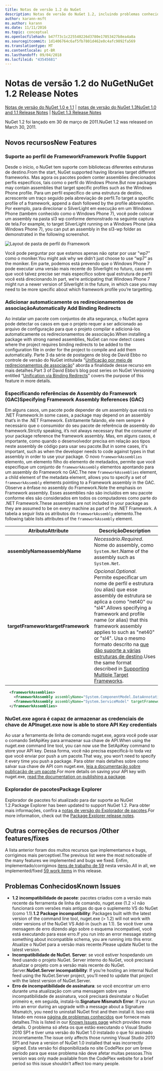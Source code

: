 ```yaml
---
title: Notas de versão 1.2 do NuGet
description: Notas de versão do NuGet 1.2, incluindo problemas conhecidos, correções de bugs, recursos adicionados e DCRs.
author: karann-msft
ms.author: karann
ms.date: 11/11/2016
ms.topic: conceptual
ms.openlocfilehash: b47f73c1c225540226d3780e17053427b8ea4a8a
ms.sourcegitcommit: 1d1406764c6af5fb7801d462e0c4afc9092fa569
ms.translationtype: MT
ms.contentlocale: pt-BR
ms.lasthandoff: 09/04/2018
ms.locfileid: "43545681"
---
```

# <a name="nuget-12-release-notes"></a><span data-ttu-id="51f2a-103">Notas de versão 1.2 do NuGet</span><span class="sxs-lookup"><span data-stu-id="51f2a-103">NuGet 1.2 Release Notes</span></span>

<span data-ttu-id="51f2a-104">[Notas de versão do NuGet 1.0 e 1.1](../release-notes/nuget-1.1.md) | [notas de versão do NuGet 1.3](../release-notes/nuget-1.3.md)</span><span class="sxs-lookup"><span data-stu-id="51f2a-104">[NuGet 1.0 and 1.1 Release Notes](../release-notes/nuget-1.1.md) | [NuGet 1.3 Release Notes](../release-notes/nuget-1.3.md)</span></span>

<span data-ttu-id="51f2a-105">NuGet 1.2 foi lançado em 30 de março de 2011.</span><span class="sxs-lookup"><span data-stu-id="51f2a-105">NuGet 1.2 was released on March 30, 2011.</span></span>

## <a name="new-features"></a><span data-ttu-id="51f2a-106">Novos recursos</span><span class="sxs-lookup"><span data-stu-id="51f2a-106">New Features</span></span>

### <a name="framework-profile-support"></a><span data-ttu-id="51f2a-107">Suporte ao perfil de Framework</span><span class="sxs-lookup"><span data-stu-id="51f2a-107">Framework Profile Support</span></span>

<span data-ttu-id="51f2a-108">Desde o início, o NuGet tem suporte com bibliotecas diferentes estruturas de destino.</span><span class="sxs-lookup"><span data-stu-id="51f2a-108">From the start, NuGet supported having libraries target different frameworks.</span></span> <span data-ttu-id="51f2a-109">Mas agora os pacotes podem conter assemblies direcionados perfis específicos, tais como o perfil do Windows Phone.</span><span class="sxs-lookup"><span data-stu-id="51f2a-109">But now packages may contain assemblies that target specific profiles such as the Windows Phone profile.</span></span> <span data-ttu-id="51f2a-110">Para um perfil específico de uma estrutura de destino, acrescente um traço seguido pela abreviação de perfil.</span><span class="sxs-lookup"><span data-stu-id="51f2a-110">To target a specific profile of a framework, append a dash followed by the profile abbreviation.</span></span> <span data-ttu-id="51f2a-111">Por exemplo, para direcionar o SilverLight em execução em um Windows Phone (também conhecido como o Windows Phone 7), você pode colocar um assembly na pasta sl3 wp conforme demonstrado na seguinte captura de tela.</span><span class="sxs-lookup"><span data-stu-id="51f2a-111">For example, to target SilverLight running on a Windows Phone (aka Windows Phone 7), you can put an assembly in the sl3-wp folder as demonstrated in the following screenshot.</span></span>

![Layout de pasta de perfil do Framework](./media/framework-profile-support.png)

<span data-ttu-id="51f2a-113">Você pode perguntar por que estamos apenas não optar por usar "wp7" como o moniker.</span><span class="sxs-lookup"><span data-stu-id="51f2a-113">You might ask why we didn’t just choose to use “wp7” as the moniker.</span></span> <span data-ttu-id="51f2a-114">Em parte, podemos está prevendo que o Windows Phone 7 pode executar uma versão mais recente do Silverlight no futuro, caso em que você talvez precise ser mais específico sobre qual estrutura de perfil você está direcionando.</span><span class="sxs-lookup"><span data-stu-id="51f2a-114">In part, we’re anticipating that Windows Phone 7 might run a newer version of Silverlight in the future, in which case you may need to be more specific about which framework profile you’re targetting.</span></span>

### <a name="automatically-add-binding-redirects"></a><span data-ttu-id="51f2a-115">Adicionar automaticamente os redirecionamentos de associação</span><span class="sxs-lookup"><span data-stu-id="51f2a-115">Automatically Add Binding Redirects</span></span>

<span data-ttu-id="51f2a-116">Ao instalar um pacote com conjuntos de alta segurança, o NuGet agora pode detectar os casos em que o projeto requer a ser adicionado ao arquivo de configuração para que o projeto compilar e adicioná-los automaticamente os redirecionamentos de associação.</span><span class="sxs-lookup"><span data-stu-id="51f2a-116">When installing a package with strong named assemblies, NuGet can now detect cases where the project requires binding redirects to be added to the configuration file in order for the project to compile and add them automatically.</span></span> <span data-ttu-id="51f2a-117">Parte 3 da série de postagens de blog de David Ebbo no controle de versão do NuGet intitulada "[Unificação por meio de redirecionamentos de associação](http://blog.davidebbo.com/2011/01/nuget-versioning-part-3-unification-via.html)" aborda a finalidade desse recurso em mais detalhes.</span><span class="sxs-lookup"><span data-stu-id="51f2a-117">Part 3 of David Ebbo’s blog post series on NuGet Versioning entitled “[Unification via Binding Redirects](http://blog.davidebbo.com/2011/01/nuget-versioning-part-3-unification-via.html)” covers the purpose of this feature in more details.</span></span>

<a name="framework-assembly-refs"></a>

### <a name="specifying-framework-assembly-references-gac"></a><span data-ttu-id="51f2a-118">Especificando referências de Assembly do Framework (GAC)</span><span class="sxs-lookup"><span data-stu-id="51f2a-118">Specifying Framework Assembly References (GAC)</span></span>

<span data-ttu-id="51f2a-119">Em alguns casos, um pacote pode depender de um assembly que está no .NET Framework.</span><span class="sxs-lookup"><span data-stu-id="51f2a-119">In some cases, a package may depend on an assembly that’s in the .NET Framework.</span></span> <span data-ttu-id="51f2a-120">Estritamente falando, ele nem sempre é necessário que o consumidor do seu pacote de referência de assembly do framework.</span><span class="sxs-lookup"><span data-stu-id="51f2a-120">Strictly speaking, it’s not always necessary that the consumer of your package reference the framework assembly.</span></span> <span data-ttu-id="51f2a-121">Mas, em alguns casos, é importante, como quando o desenvolvedor precisa em relação aos tipos neste assembly de código para usar seu pacote.</span><span class="sxs-lookup"><span data-stu-id="51f2a-121">But in some cases, it's important, such as when the developer needs to code against types in that assembly in order to use your package.</span></span> <span data-ttu-id="51f2a-122">O novo `frameworkAssemblies` elemento, um elemento filho do elemento de metadados, permite que você especifique um conjunto de `frameworkAssembly` elementos apontando para um assembly do Framework no GAC.</span><span class="sxs-lookup"><span data-stu-id="51f2a-122">The new `frameworkAssemblies` element, a child element of the metadata element, allows you to specify a set of `frameworkAssembly` elements pointing to a Framework assembly in the GAC.</span></span> <span data-ttu-id="51f2a-123">Observe a ênfase no assembly do Framework.</span><span class="sxs-lookup"><span data-stu-id="51f2a-123">Note the emphasis on Framework assembly.</span></span>
<span data-ttu-id="51f2a-124">Esses assemblies não são incluídos em seu pacote conforme eles são considerados em todos os computadores como parte do .NET Framework.</span><span class="sxs-lookup"><span data-stu-id="51f2a-124">These assemblies are not included in your package as they are assumed to be on every machine  as part of the .NET Framework.</span></span> <span data-ttu-id="51f2a-125">A tabela a seguir lista os atributos do `frameworkAssembly` elemento.</span><span class="sxs-lookup"><span data-stu-id="51f2a-125">The following table lists attributes of the `frameworkAssembly` element.</span></span>


|<span data-ttu-id="51f2a-126">Atributo</span><span class="sxs-lookup"><span data-stu-id="51f2a-126">Attribute</span></span> |<span data-ttu-id="51f2a-127">Descrição</span><span class="sxs-lookup"><span data-stu-id="51f2a-127">Description</span></span>|
|----------------|-----------|
|<span data-ttu-id="51f2a-128">**assemblyName**</span><span class="sxs-lookup"><span data-stu-id="51f2a-128">**assemblyName**</span></span>|<span data-ttu-id="51f2a-129">*Necessário*.</span><span class="sxs-lookup"><span data-stu-id="51f2a-129">*Required*.</span></span> <span data-ttu-id="51f2a-130">Nome do assembly, como `System.Net`.</span><span class="sxs-lookup"><span data-stu-id="51f2a-130">Name of the assembly such as `System.Net`.</span></span>|
|<span data-ttu-id="51f2a-131">**targetFramework**</span><span class="sxs-lookup"><span data-stu-id="51f2a-131">**targetFramework**</span></span>|<span data-ttu-id="51f2a-132">*Opcional*.</span><span class="sxs-lookup"><span data-stu-id="51f2a-132">*Optional*.</span></span> <span data-ttu-id="51f2a-133">Permite especificar um nome de perfil e estrutura (ou alias) que esse assembly de estrutura se aplica a como "net40" ou "sl4".</span><span class="sxs-lookup"><span data-stu-id="51f2a-133">Allows specifying a framework and profile name (or alias) that this framework assembly applies to such as "net40" or "sl4".</span></span> <span data-ttu-id="51f2a-134">Usa o mesmo formato descrito na [que dão suporte a várias estruturas de destino](../create-packages/supporting-multiple-target-frameworks.md).</span><span class="sxs-lookup"><span data-stu-id="51f2a-134">Uses the same format described in [Supporting Multiple Target Frameworks](../create-packages/supporting-multiple-target-frameworks.md).</span></span>|

```xml
  <frameworkAssemblies>
    <frameworkAssembly assemblyName="System.ComponentModel.DataAnnotations" targetFramework="net40" />
    <frameworkAssembly assemblyName="System.ServiceModel" targetFramework="net40" />
  </frameworkAssemblies>
```

### <a name="nugetexe-now-is-able-to-store-api-key-credentials"></a><span data-ttu-id="51f2a-135">NuGet.exe agora é capaz de armazenar as credenciais de chave de API</span><span class="sxs-lookup"><span data-stu-id="51f2a-135">nuget.exe now is able to store API Key credentials</span></span>

<span data-ttu-id="51f2a-136">Ao usar a ferramenta de linha de comando nuget.exe, agora você pode usar o comando SetApiKey para armazenar sua chave de API.</span><span class="sxs-lookup"><span data-stu-id="51f2a-136">When using the nuget.exe command line tool, you can now use the SetApiKey command to store your API key.</span></span> <span data-ttu-id="51f2a-137">Dessa forma, você não precisa especificá-lo toda vez que você enviar por push a um pacote.</span><span class="sxs-lookup"><span data-stu-id="51f2a-137">That way, you won’t need to specify it every time you push a package.</span></span> <span data-ttu-id="51f2a-138">Para obter mais detalhes sobre como salvar sua chave de API com nuget.exe, [leia a documentação sobre publicação de um pacote](../create-packages/publish-a-package.md).</span><span class="sxs-lookup"><span data-stu-id="51f2a-138">For more details on saving your API key with nuget.exe, [read the documentation on publishing a package](../create-packages/publish-a-package.md).</span></span>

### <a name="package-explorer"></a><span data-ttu-id="51f2a-139">Explorador de pacotes</span><span class="sxs-lookup"><span data-stu-id="51f2a-139">Package Explorer</span></span>
<span data-ttu-id="51f2a-140">Explorador de pacotes foi atualizado para dar suporte ao NuGet 1.2.</span><span class="sxs-lookup"><span data-stu-id="51f2a-140">Package Explorer has been updated to support NuGet 1.2.</span></span> <span data-ttu-id="51f2a-141">Para obter mais informações, confira a [notas de versão do Explorador de pacotes](http://nuget.codeplex.com/wikipage?title=New%20features%20in%20NuGet%20Package%20Explorer%201.0).</span><span class="sxs-lookup"><span data-stu-id="51f2a-141">For more information, check out the [Package Explorer release notes](http://nuget.codeplex.com/wikipage?title=New%20features%20in%20NuGet%20Package%20Explorer%201.0).</span></span>

## <a name="other-featuresfixes"></a><span data-ttu-id="51f2a-142">Outras correções de recursos /</span><span class="sxs-lookup"><span data-stu-id="51f2a-142">Other features/fixes</span></span>

<span data-ttu-id="51f2a-143">A lista anterior foram dos muitos recursos que implementamos e bugs, corrigimos mais perceptível.</span><span class="sxs-lookup"><span data-stu-id="51f2a-143">The previous list were the most noticeable of the many features we implemented and bugs we fixed.</span></span> <span data-ttu-id="51f2a-144">Enfim, implementado/corrigimos [itens de trabalho de 59](http://nuget.codeplex.com/workitem/list/advanced?keyword=&status=All&type=All&priority=All&release=NuGet%201.2&assignedTo=All&component=All&sortField=Votes&sortDirection=Descending&page=0) nesta versão.</span><span class="sxs-lookup"><span data-stu-id="51f2a-144">All in all, we implemented/fixed [59 work items](http://nuget.codeplex.com/workitem/list/advanced?keyword=&status=All&type=All&priority=All&release=NuGet%201.2&assignedTo=All&component=All&sortField=Votes&sortDirection=Descending&page=0) in this release.</span></span>

## <a name="known-issues"></a><span data-ttu-id="51f2a-145">Problemas Conhecidos</span><span class="sxs-lookup"><span data-stu-id="51f2a-145">Known Issues</span></span>

* <span data-ttu-id="51f2a-146">**1.2 incompatibilidade de pacote**: pacotes criados com a versão mais recente da ferramenta de linha de comando, nuget.exe (1.2 >) não funcionará com versões mais antigas do que o suplemento VS do NuGet (como 1.1).</span><span class="sxs-lookup"><span data-stu-id="51f2a-146">**1.2 Package incompatibility**: Packages built with the latest version of the command line tool, nuget.exe (> 1.2) will not work with older versions of the NuGet VS Add-in (such as 1.1).</span></span> <span data-ttu-id="51f2a-147">Se você tiver uma mensagem de erro dizendo algo sobre o esquema incompatível, você está executando para esse erro.</span><span class="sxs-lookup"><span data-stu-id="51f2a-147">If you run into an error message stating something about incompatible schema, you are running into this error.</span></span> <span data-ttu-id="51f2a-148">Atualize o NuGet para a versão mais recente.</span><span class="sxs-lookup"><span data-stu-id="51f2a-148">Please update NuGet to the latest version.</span></span>
* <span data-ttu-id="51f2a-149">**Incompatibilidade de NuGet. Server**: se você estiver hospedando um feed usando o projeto NuGet. Server interno do NuGet, você precisará atualizar o projeto com a versão mais recente do NuGet. Server.</span><span class="sxs-lookup"><span data-stu-id="51f2a-149">**NuGet.Server incompatibility**: If you’re hosting an internal NuGet feed using the NuGet.Server project, you’ll need to update that project with the latest version of NuGet.Server.</span></span>
* <span data-ttu-id="51f2a-150">**Erro de incompatibilidade de assinatura**: se você encontrar um erro durante uma atualização com uma mensagem sobre uma incompatibilidade de assinatura, você precisará desinstalar o NuGet primeiro e, em seguida, instalá-lo.</span><span class="sxs-lookup"><span data-stu-id="51f2a-150">**Signature Mismatch Error**: If you run into an error during an upgrade with a message about a Signature Mismatch, you need to uninstall NuGet first and then install it.</span></span> <span data-ttu-id="51f2a-151">Isso está listado em nossa [página de problemas conhecidos](../release-notes/known-issues.md) que fornece mais detalhes.</span><span class="sxs-lookup"><span data-stu-id="51f2a-151">This is listed in our [Known Issues page](../release-notes/known-issues.md) which provides more details.</span></span> <span data-ttu-id="51f2a-152">O problema só afeta os que estão executando o Visual Studio 2010 SP1 e tiver uma versão do NuGet 1.0 instalado o que foi assinado incorretamente.</span><span class="sxs-lookup"><span data-stu-id="51f2a-152">The issue only affects those running Visual Studio 2010 SP1 and have a version of NuGet 1.0 installed that was incorrectly signed.</span></span> <span data-ttu-id="51f2a-153">Esta versão foi disponibilizada no site CodePlex por um breve período para que esse problema não deve afetar muitas pessoas.</span><span class="sxs-lookup"><span data-stu-id="51f2a-153">This version was only made available from the CodePlex website for a brief period so this issue shouldn't affect too many people.</span></span>